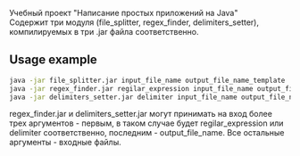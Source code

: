 Учебный проект "Написание простых приложений на Java"<br>
Содержит три модуля (file_splitter, regex_finder, delimiters_setter), компилируемых в три .jar файла соответственно.

## Usage example
```sh
java -jar file_splitter.jar input_file_name output_file_name_template
java -jar regex_finder.jar regilar_expression input_file_name output_file_name
java -jar delimiters_setter.jar delimiter input_file_name output_file_name
```
regex_finder.jar и delimiters_setter.jar могут принимать на вход более трех аргументов - первым, в таком случае будет regilar_expression или delimiter соответственно, последним - output_file_name. Все остальные аргументы - входные файлы.